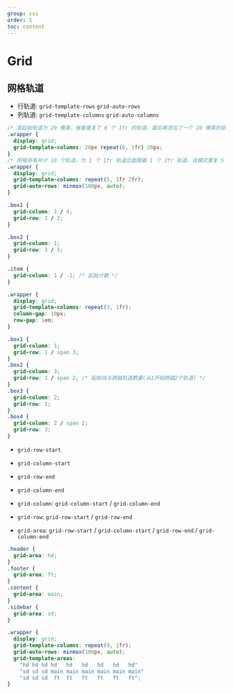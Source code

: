 ```yaml
---
group: css
order: 1
toc: content
---
```

# Grid

## 网格轨道

- 行轨道: `grid-template-rows` `grid-auto-rows`
- 列轨道: `grid-template-columns` `grid-auto-columns`

```css
/* 其起始轨道为 20 像素，接着重复了 6 个 1fr 的轨道，最后再添加了一个 20 像素的轨道 */
.wrapper {
  display: grid;
  grid-template-columns: 20px repeat(6, 1fr) 20px;
}
/* 网格将有共计 10 个轨道，为 1 个 1fr 轨道后面跟着 1 个 2fr 轨道，该模式重复 5 次 */
.wrapper {
  display: grid;
  grid-template-columns: repeat(5, 1fr 2fr);
  grid-auto-rows: minmax(100px, auto);
}

.box1 {
  grid-column: 1 / 4;
  grid-row: 1 / 3;
}

.box2 {
  grid-column: 1;
  grid-row: 3 / 5;
}

.item {
  grid-column: 1 / -1; /* 起始计数 */
}

.wrapper {
  display: grid;
  grid-template-columns: repeat(3, 1fr);
  column-gap: 10px;
  row-gap: 1em;
}

.box1 {
  grid-column: 1;
  grid-row: 1 / span 3;
}
.box2 {
  grid-column: 3;
  grid-row: 1 / span 2; /* 起始线与跨越轨道数量(从1开始跨越2个轨道) */
}
.box3 {
  grid-column: 2;
  grid-row: 1;
}
.box4 {
  grid-column: 2 / span 2;
  grid-row: 3;
}
```
- `grid-row-start`
- `grid-column-start`
- `grid-row-end`
- `grid-column-end`

- `grid-column`: `grid-column-start` / `grid-column-end`
- `grid-row`:  `grid-row-start` / `grid-row-end`
- `grid-area`: `grid-row-start` / `grid-column-start` / `grid-row-end` / `grid-column-end`

```css
.header {
  grid-area: hd;
}
.footer {
  grid-area: ft;
}
.content {
  grid-area: main;
}
.sidebar {
  grid-area: sd;
}

.wrapper {
  display: grid;
  grid-template-columns: repeat(9, 1fr);
  grid-auto-rows: minmax(100px, auto);
  grid-template-areas:
    "hd hd hd hd   hd   hd   hd   hd   hd"
    "sd sd sd main main main main main main"
    "sd sd sd  ft  ft   ft   ft   ft   ft";
}
```
